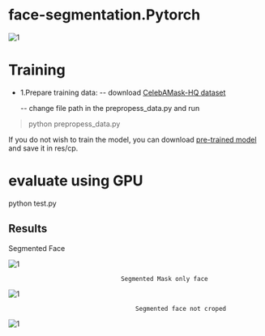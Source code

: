 # face-segmentation.Pytorch
![1](https://user-images.githubusercontent.com/92161283/214219180-64441ea6-1da5-456f-9ea4-0acb4094ecb3.png)

# Training
+ 1.Prepare training data: -- download [CelebAMask-HQ dataset](https://github.com/switchablenorms/CelebAMask-HQ)

   -- change file path in the prepropess_data.py and run
> python prepropess_data.py

If you do not wish to train the model, you can download [pre-trained model](https://drive.google.com/file/d/154JgKpzCPW82qINcVieuPH3fZ2e0P812/view) and save it in res/cp.

# evaluate using GPU
python test.py
## Results
Segmented Face
                          
![1](https://user-images.githubusercontent.com/92161283/214226581-91c4b672-2c4a-48b6-afe3-962ebe31837b.png)


                                   Segmented Mask only face
                                   
![1](https://user-images.githubusercontent.com/92161283/214226827-b01cd1a0-f385-4aca-8a37-eaeda47fe4b6.png)


                                       Segmented face not croped
                                       
![1](https://user-images.githubusercontent.com/92161283/214226925-d7f06fbd-ff03-4054-8942-6e9f21c497f7.png)
